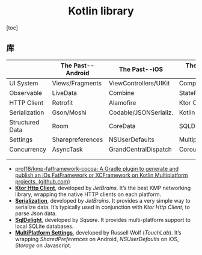 <h1 align="center">Kotlin library</h1>

[toc]

## 库

|                 | The Past--Android | The Past--iOS         | The Future--D-KMP     |
| --------------- | ----------------- | --------------------- | --------------------- |
| UI System       | Views/Fragments   | ViewControllers/UIKit | Compose & SwiftUI     |
| Observable      | LiveData          | Combine               | StateFlow             |
| HTTP Client     | Retrofit          | Alamofire             | Ktor Client           |
| Serialization   | Gson/Moshi        | Codable/JSONSerializ. | Kotlin Serialization  |
| Structured Data | Room              | CoreData              | SQLDelight            |
| Settings        | Sharepreferences  | NSUserDefaults        | MultiplatformSettings |
| Concurrency     | AsyncTask         | GrandCentralDispatch  | Coroutines            |
|                 |                   |                       |                       |
|                 |                   |                       |                       |



* [prof18/kmp-fatframework-cocoa: A Gradle plugin to generate and publish an iOs FatFramework or XCFramework on Kotlin Multiplatform projects. (github.com)](https://github.com/prof18/kmp-fatframework-cocoa)
* [**Ktor Http Client**](https://ktor.io/docs/http-client-multiplatform.html), developed by *JetBrains*. It’s the best KMP networking library, wrapping the native HTTP clients on each platform.
* [**Serialization**](https://github.com/Kotlin/kotlinx.serialization), developed by *JetBrains*. It provides a very simple way to serialize data. It’s typically used in conjunction with *Ktor Http Client*, to parse Json data.
* [**SqlDelight**](https://cashapp.github.io/sqldelight/), developed by *Square*. It provides multi-platform support to local SQLite databases.
* [**MultiPlatform Settings**](https://github.com/russhwolf/multiplatform-settings), developed by Russell Wolf (*TouchLab*). It’s wrapping *SharedPreferences* on Android, *NSUserDefaults* on iOS, *Storage* on Javascript.



